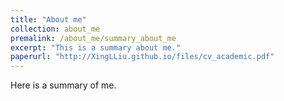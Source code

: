 ```yaml
---
title: "About me"
collection: about_me
premalink: /about_me/summary_about_me
excerpt: "This is a summary about me."
paperurl: "http://XingLLiu.github.io/files/cv_academic.pdf"
---
```

Here is a summary of me.
